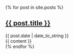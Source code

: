 {% for post in site.posts %}
<div class="row">
  <div class="col-md-1"></div>
  <div class="col-md-10">
    <div class="panel panel-default post">
      <h2><a href="{{ post.url }}" class="nodeco">{{ post.title }}</a></h2>
      <div class="date">
        {{ post.date | date_to_string }}
      </div> <!-- /date -->
      <div class="post_body">
        {{ content }}
      </div> <!-- /post -->
    </div>
  </div>
  <div class="col-md-1"></div>
</div>
{% endfor %}
